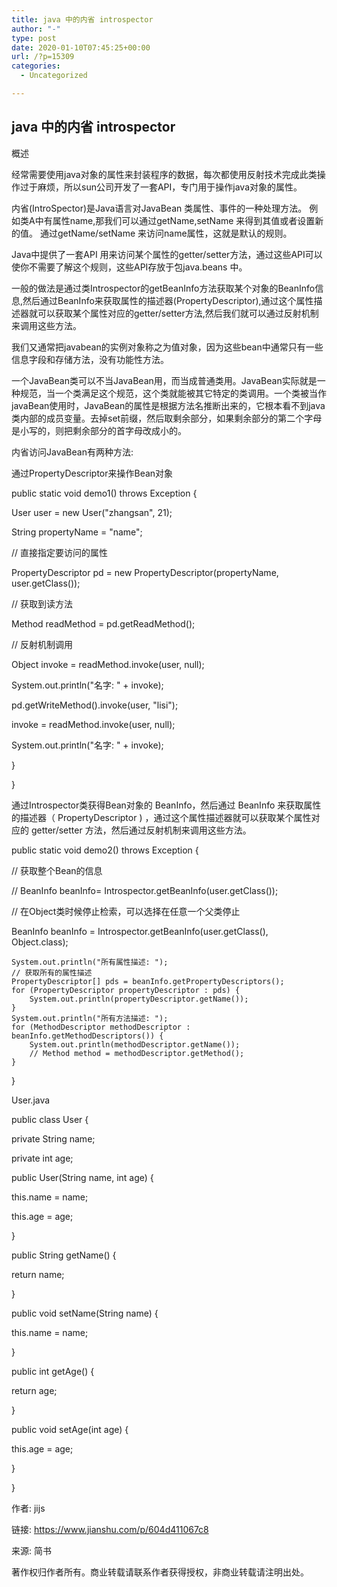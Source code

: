 ```yaml
---
title: java 中的内省 introspector
author: "-"
type: post
date: 2020-01-10T07:45:25+00:00
url: /?p=15309
categories:
  - Uncategorized

---
```

## java 中的内省 introspector
概述
  
经常需要使用java对象的属性来封装程序的数据，每次都使用反射技术完成此类操作过于麻烦，所以sun公司开发了一套API，专门用于操作java对象的属性。

内省(IntroSpector)是Java语言对JavaBean 类属性、事件的一种处理方法。 例如类A中有属性name,那我们可以通过getName,setName 来得到其值或者设置新的值。 通过getName/setName 来访问name属性，这就是默认的规则。

Java中提供了一套API 用来访问某个属性的getter/setter方法，通过这些API可以使你不需要了解这个规则，这些API存放于包java.beans 中。

一般的做法是通过类Introspector的getBeanInfo方法获取某个对象的BeanInfo信息,然后通过BeanInfo来获取属性的描述器(PropertyDescriptor),通过这个属性描述器就可以获取某个属性对应的getter/setter方法,然后我们就可以通过反射机制来调用这些方法。

我们又通常把javabean的实例对象称之为值对象，因为这些bean中通常只有一些信息字段和存储方法，没有功能性方法。

一个JavaBean类可以不当JavaBean用，而当成普通类用。JavaBean实际就是一种规范，当一个类满足这个规范，这个类就能被其它特定的类调用。一个类被当作javaBean使用时，JavaBean的属性是根据方法名推断出来的，它根本看不到java类内部的成员变量。去掉set前缀，然后取剩余部分，如果剩余部分的第二个字母是小写的，则把剩余部分的首字母改成小的。

内省访问JavaBean有两种方法: 
  
通过PropertyDescriptor来操作Bean对象
  
public static void demo1() throws Exception {
      
User user = new User("zhangsan", 21);
      
String propertyName = "name";
      
// 直接指定要访问的属性
      
PropertyDescriptor pd = new PropertyDescriptor(propertyName, user.getClass());
      
// 获取到读方法
      
Method readMethod = pd.getReadMethod();
      
// 反射机制调用
      
Object invoke = readMethod.invoke(user, null);
      
System.out.println("名字: " + invoke);
      
pd.getWriteMethod().invoke(user, "lisi");
      
invoke = readMethod.invoke(user, null);
      
System.out.println("名字: " + invoke);
      
}
  
}
  
通过Introspector类获得Bean对象的 BeanInfo，然后通过 BeanInfo 来获取属性的描述器（ PropertyDescriptor ) ，通过这个属性描述器就可以获取某个属性对应的 getter/setter 方法，然后通过反射机制来调用这些方法。
  
public static void demo2() throws Exception {
      
// 获取整个Bean的信息
      
// BeanInfo beanInfo= Introspector.getBeanInfo(user.getClass());
      
// 在Object类时候停止检索，可以选择在任意一个父类停止
      
BeanInfo beanInfo = Introspector.getBeanInfo(user.getClass(), Object.class);

    System.out.println("所有属性描述: ");
    // 获取所有的属性描述
    PropertyDescriptor[] pds = beanInfo.getPropertyDescriptors();
    for (PropertyDescriptor propertyDescriptor : pds) {
        System.out.println(propertyDescriptor.getName());
    }
    System.out.println("所有方法描述: ");
    for (MethodDescriptor methodDescriptor : beanInfo.getMethodDescriptors()) {
        System.out.println(methodDescriptor.getName());
        // Method method = methodDescriptor.getMethod();
    }
    

}
  
User.java

public class User {
      
private String name;
      
private int age;
      
public User(String name, int age) {
          
this.name = name;
          
this.age = age;
      
}
      
public String getName() {
          
return name;
      
}
      
public void setName(String name) {
          
this.name = name;
      
}
      
public int getAge() {
          
return age;
      
}
      
public void setAge(int age) {
          
this.age = age;
      
}
  
}

作者: jijs
  
链接: https://www.jianshu.com/p/604d411067c8
  
来源: 简书
  
著作权归作者所有。商业转载请联系作者获得授权，非商业转载请注明出处。